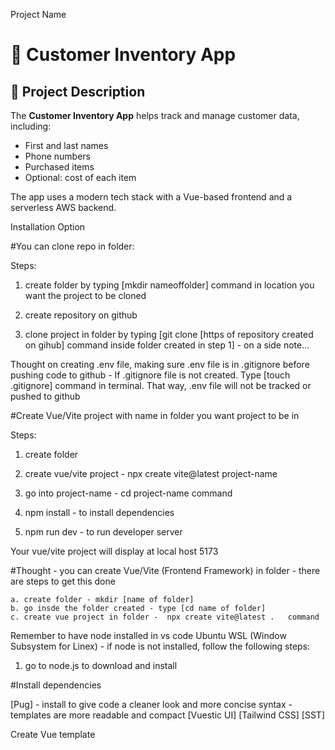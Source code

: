 Project Name
# 🚀 Customer Inventory App

## 📝 Project Description 

The **Customer Inventory App** helps track and manage customer data, including:

- First and last names
- Phone numbers
- Purchased items
- Optional: cost of each item

The app uses a modern tech stack with a Vue-based frontend and a serverless AWS backend.

Installation Option

#You can clone repo in folder: 

Steps:

1. create folder by typing [mkdir nameoffolder] command in location you want the project to be cloned

2. create repository on github

3. clone project in folder by typing [git clone [https of repository created on gihub] command inside folder created in step 1] - on a side note...

Thought on creating .env file, making sure .env file is in
.gitignore before pushing code to github - If .gitignore file is not created. Type [touch .gitignore] command in terminal. That way, .env file will not be tracked or pushed to github

#Create Vue/Vite project with name in folder you want project to be in

Steps:

1. create folder

2. create vue/vite project - npx create vite@latest project-name

3. go into project-name - cd project-name command

4. npm install - to install dependencies

5. npm run dev - to run developer server

Your vue/vite project will display at local host 5173

#Thought - you can create Vue/Vite (Frontend Framework) in folder - there are steps to get this done 

    a. create folder - mkdir [name of folder]
    b. go insde the folder created - type [cd name of folder]
    c. create vue project in folder -  npx create vite@latest .   command

Remember to have node installed in vs code Ubuntu WSL (Window Subsystem for Linex) - if node is not installed, follow the following steps:

1. go to node.js to download and install


#Install dependencies

[Pug] - install to give code a cleaner look  and more concise syntax - templates are more readable and compact
[Vuestic UI]
[Tailwind CSS]
[SST]

Create Vue template

